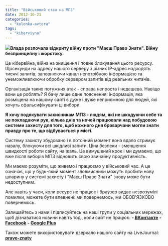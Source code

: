 ```yaml
---
title: "Військовий стан на МПЗ"
date: 2012-10-21
categories: 
  - "kolonka-avtora"
tags: 
  - "kiberviyna"
---
```


[![](https://mpz.brovary.org/wp-content/uploads/2012/10/9a60152-sv-mongol-kinni-luchnyky.jpg)](https://mpz.brovary.org/wp-content/uploads/2012/10/9a60152-sv-mongol-kinni-luchnyky.jpg)**Влада розпочала відкриту війну проти "Маєш Право Знати". Війну безпринципну і жорстоку.**

Це кібервійна, війна на знищення і повне блокування цього ресурсу. Щосекунди на адресу нашого серверу з різних IP-адрес надходять тисячі запитів, заповнюючи канал непотрібною інформацією та унеможливлюючи обробку сервером запитів від реальних читачів.

Організація таких потужних атак - справа непроста і недешева. Навіщо вони це роблять? Я бачу лише одне пояснення: інформація, яка розміщена на нашому сайті є дуже і дуже неприємною для людей, які хочуть сфальсифікувати ці вибори.

**Я хочу подякувати захисникам МПЗ - людям, які не шкодуючи себе та не покладаючи рук, кілька днів та ночей працювали над побудовою системи захисту для того, щоб кожного дня броварчани могли знати правду про те, що відбувається у місті.**

Систему захисту збудовано і в поточний момент вона вдало стримує навалу, блокуючи всі шкідливі запити. Ціна безпеки - зменшення швидкості роботи сайту, на жаль. Це вимушений крок і ми думаємо, що вже після виборів МПЗ відновить свою звичайну продуктивність.

Ми маємо розуміти, що живемо і працюємо у військовий час. А це означає, що у будь-який момент зловмисники можуть пробити нову шпарину у системі захисту і "Маєш Право Знати" знову може бути недоступним.

Але навіть у часи, коли ресурс не працює і браузер видає незрозумілі помилки, можете бути впевнені: ми повернемось, ми ОБОВ'ЯЗКОВО повернемось.

Залишайтесь з нами і підписуйтесь на наші групи у соціальних мережах, щоб дізнаватися новини навіть тоді, коли сайт не працює: **\- [ВКонтакте](http://vk.com/pravo.znaty.brovary)** **\- [Facebook](https://www.facebook.com/pravo.znaty.brovary)** **\- [Google Plus](https://plus.google.com/u/0/106807727076484715265/posts)**

Також можете використовувати дзеркало нашого сайту на LiveJournal: **[pravo-znaty](http://pravo-znaty.livejournal.com/)**
